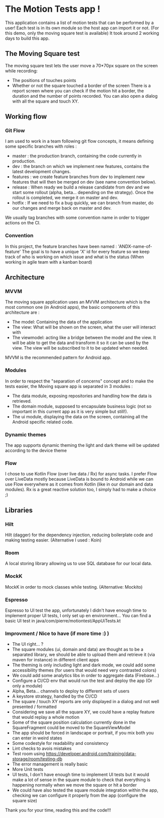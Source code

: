 # The Motion Tests app !
This application contains a list of motion tests that can be performed by a user!
Each test is in its own module so the host app can import it or not. (For this demo, only the moving square test is available)
It took around 2 working days to build this app. 

## The Moving Square test
The moving square test lets the user move a 70*70px square on the screen while recording:
* The positions of touches points
* Whether or not the square touched a border of the screen
There is a report screen where you can check if the motion hit a border, the duration and the number of points recorded. You can also open a dialog with all the square and touch XY.

## Working flow
### Git Flow
I am used to work in a team following git flow concepts, it means defining some specific branches with roles :
- master : the production branch, containing the code currently in production.
- dev : the branch on which we implement new features, contains the latest development changes.
- features : we create feature branches from dev to implement new features that will then be merged on dev (see name convention below).
- release : When ready we build a release candidate from dev and we start some rollout (alpha, beta... depending on the strategy). Once the rollout is completed, we merge it on master and dev.
- hotfix : If we need to fix a bug quickly, we can branch from master, do our changes and merge back on master and dev.

We usually tag branches with some convention name in order to trigger actions on the CI.

### Convention
In this project, the feature branches have been named : 'ANDX-name-of-feature'
The goal is to have a unique 'X' id for every feature so we keep track of who is working on which issue and what is the status (When working in agile team with a kanban board)

## Architecture
### MVVM
The moving square application uses an MVVM architecture which is the most common one (in Android apps), the basic components of this architecture are :
- The model: Containing the data of the application
- The view: What will be shown on the screen, what the user will interact with
- The viewmodel: acting like a bridge between the model and the view. It will be able to get the data and transform it so it can be used by the view. The view will be subscribed to it to be updated when needed.

MVVM is the recommended pattern for Android app.

### Modules
In order to respect the "separation of concerns" concept and to make the tests easier, the Moving square app is separated in 3 modules :
- The data module, exposing repositories and handling how the data is retrieved.
- The domain module, supposed to encapsulate business logic (not so important in this current app as it is very simple but still!).
- The ui module, displaying the data on the screen, containing all the Android specific related code.

### Dynamic themes
The app supports dynamic theming the light and dark theme will be updated according to the device theme

### Flow
I chose to use Kotlin Flow (over live data / Rx) for async tasks.
I prefer Flow over LiveData mostly because LiveData is bound to Android while we can use Flow everywhere as it comes from Kotlin (like in our domain and data modules).
Rx is a great reactive solution too, I simply had to make a choice ;)

## Libraries

### Hilt
Hilt (dagger) for the dependency injection, reducing boilerplate code and making testing easier. (Alternative I used : Koin)

### Room
A local storing library allowing us to use SQL database for our local data.

### MockK
MockK in order to mock classes while testing. (Alternative: Mockito)

### Espresso
Espresso to UI test the app, unfortunately I didn't have enough time to implement proper UI tests, I only set up en environment...
You can find a basic UI test in java/com/pierre/motiontest/AppUiTests.kt

### Improvment / Nice to have (if more time :) )
- The UI right... ?
- The square modules (ui, domain and data) are thought as to be a separated library, we should be able to upload them and retrieve it (via maven for instance) in different client apps
- The theming is only including light and dark mode, we could add some accessibility themes (for users that would need very contrasted colors)
- We could add some analytics libs in order to aggregate data (Firebase...)
- Configure a CI/CD env that would run the test and deploy the app (Or only a module)
- Alpha, Beta... channels to deploy to different sets of users
- A keystore strategy, handled by the CI/CD
- The square / touch XY reports are only displayed in a dialog and not well presented / formatted
- Considering we save all the square XY, we could have a replay feature that would replay a whole motion
- Some of the square position calculation currently done in the SquareFragment could be moved to the SquareViewModel
- The app should be forced in landscape or portrait, if you mix both you can enter in weird states
- Some codestyle for readability and consistency
- Lint checks to avois mistakes
- Test room using https://developer.android.com/training/data-storage/room/testing-db
- The error management is really basic
- More Unit tests
- UI tests, I don't have enough time to implement UI tests but it would make a lot of sense in the square module to check that everything is happening normally when we move the square or hit a border
- We could have also tested the square module integration within the app, checking we can configure it properly from the app (configure the square size)

Thank you for your time, reading this and the code!!!



